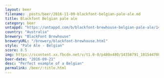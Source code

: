```yaml
---
layout: beer
filename: _posts/beer/2016-11-09-blackfont-belgian-pale-ale.md
title: Blackfont Belgian pale ale
category: beer
untappd: "https://untappd.com/b/blackfont-brewhouse-belgian-pale-ale/1493077"
country: "Australia"
brewery: "BlackFont Brewhouse"
breweryURL: "/brewery/blackfont-brewhouse.html"
style: "Pale Ale - Belgian"
score: 8.5
img: https://scontent.xx.fbcdn.net/v/t1.0-0/p480x480/14358791_10154470822723745_2714715947737886763_n.jpg?oh=dd3baefe3dc11b4bd5d460a1d7b4a80e&oe=5A280D08
beer-date: "2016-09-21"
desc: "Perfect example of a Belgian"
permalink: /beer/:title.html
---
```


